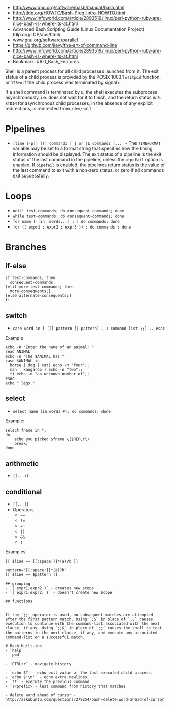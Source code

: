 - http://www.gnu.org/software/bash/manual/bash.html
- http://tldp.org/HOWTO/Bash-Prog-Intro-HOWTO.html
- http://www.infoworld.com/article/2893519/linux/perl-python-ruby-are-nice-bash-is-where-its-at.html
- Advanced Bash Scripting Guide (Linux Documentation Project) tdlp.org/LDP/abs/html/
- www.gnu.org/software/parallel
- https://github.com/jlevy/the-art-of-command-line
- http://www.infoworld.com/article/2893519/linux/perl-python-ruby-are-nice-bash-is-where-its-at.html
- Bookmark: #6.0_Bash_Features

Shell is a parent process for all child processes launched from it. The exit status of a child process is provided by the POSIX 1003.1 `waitpid` function, or `128+n` if the child process was terminated by signal `n`.

If a shell command is terminated by `&`, the shell executes the subprocess asynchronously, i.e. does not wait for it to finish, and the return status is `0`. `STDIN` for asynchronous child processes, in the absence of any explicit redirections, is redirected from `/dev/null`.

# Pipelines
- `[time [-p]] [!] command1 [ | or |& command2 ]... ` - The `TIMEFORMAT` variable may be set to a format string that specifies how the timing information should be displayed. The exit status of a pipeline is the exit status of the last command in the pipeline, unless the `pipefail` option is enabled. If `pipefail` is enabled, the pipelines return status is the value of the last command to exit with a non-zero status, or zero if all commands exit successfully.


# Loops
- `until test-commands; do consequent-commands; done`
- `while test-commands; do consequent-commands; done`
- `for name [ [in [words...] ; ] do commands; done`
- `for (( expr1 ; expr2 ; expr3 )) ; do commands ; done`

# Branches
## if-else
```
if test-commands; then
  consequent-commands;
[elif more-test-commands; then
  more-consequents;]
[else alternate-consequents;]
fi
```

## switch
- `case word in [ [(] pattern [| pattern]...) command-list ;;]... esac`

Example
```
echo -n "Enter the name of an animal: "
read ANIMAL
echo -n "The $ANIMAL has "
case $ANIMAL in
  horse | dog | cat) echo -n "four";;
  man | kangaroo ) echo -n "two";;
  *) echo -n "an unknown number of";;
esac
echo " legs."
```

## select
- `select name [in words #]; do commands; done`

Example:
```
select fname in *;
do
    echo you picked $fname \($REPLY\)
    break;
done
```

## arithmetic
- `((...))`

## conditional
- `[[...]]`
- Operators
    + `==`
    + `!=`
    + `=~`
    + `||`
    + `&&`
    + `!`

Examples
```
[[ $line =~ [[:space:]]*(a)?b ]]

pattern='[[:space:]]*(a)?b'
[[ $line =~ $pattern ]]

## grouping
- `( expr1;expr2 )` - creates new scope
- `{ expr1;expr2; }` - doesn't create new scope

## functions


If the `;;` operator is used, no subsequent matches are attempted after the first pattern match. Using `;&` in place of `;;` causes execution to continue with the command-list associated with the next clause, if any. Using `;;&` in place of `;;` causes the shell to test the patterns in the next clause, if any, and execute any associated command-list on a successful match.

# Bash built-ins
- `help`
- `pwd`

- `CTRL+r` - navigate history

- `echo $?` - echo exit value of the last executed child process.
- `echo $'\n'` - echo extra newlines
- `!!` - execute the previous command
- `!<prefix> - last command from history that matches

- delete word ahead of cursor - http://askubuntu.com/questions/279254/bash-delete-word-ahead-of-cursor
